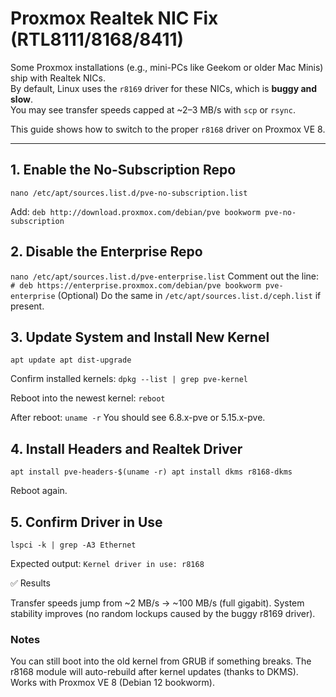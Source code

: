 # Proxmox Realtek NIC Fix (RTL8111/8168/8411)

Some Proxmox installations (e.g., mini-PCs like Geekom or older Mac Minis) ship with Realtek NICs.  
By default, Linux uses the `r8169` driver for these NICs, which is **buggy and slow**.  
You may see transfer speeds capped at ~2–3 MB/s with `scp` or `rsync`.  

This guide shows how to switch to the proper `r8168` driver on Proxmox VE 8.

---

## 1. Enable the No-Subscription Repo

`nano /etc/apt/sources.list.d/pve-no-subscription.list`

Add:
`deb http://download.proxmox.com/debian/pve bookworm pve-no-subscription`

## 2. Disable the Enterprise Repo
`nano /etc/apt/sources.list.d/pve-enterprise.list`
Comment out the line:
`# deb https://enterprise.proxmox.com/debian/pve bookworm pve-enterprise`
(Optional) Do the same in `/etc/apt/sources.list.d/ceph.list` if present.

## 3. Update System and Install New Kernel
`apt update
apt dist-upgrade`

Confirm installed kernels:
`dpkg --list | grep pve-kernel`

Reboot into the newest kernel:
`reboot`

After reboot:
`uname -r`
You should see 6.8.x-pve or 5.15.x-pve.

## 4. Install Headers and Realtek Driver
`apt install pve-headers-$(uname -r)
apt install dkms r8168-dkms`

Reboot again.

## 5. Confirm Driver in Use
`lspci -k | grep -A3 Ethernet`

Expected output:
`Kernel driver in use: r8168`

✅ Results

Transfer speeds jump from ~2 MB/s → ~100 MB/s (full gigabit).
System stability improves (no random lockups caused by the buggy r8169 driver).

### Notes
You can still boot into the old kernel from GRUB if something breaks.
The r8168 module will auto-rebuild after kernel updates (thanks to DKMS).
Works with Proxmox VE 8 (Debian 12 bookworm).








